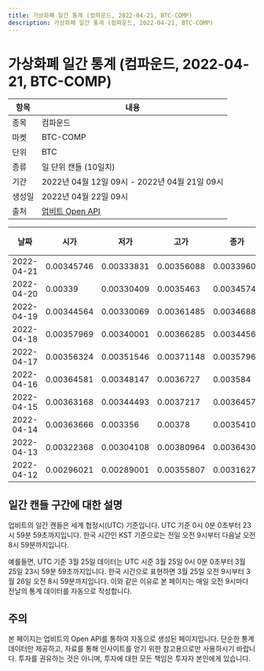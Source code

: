 ```yaml
---
title: 가상화폐 일간 통계 (컴파운드, 2022-04-21, BTC-COMP)
description: 가상화폐 일간 통계 (컴파운드, 2022-04-21, BTC-COMP)
---
```



가상화폐 일간 통계 (컴파운드, 2022-04-21, BTC-COMP)
===

|항목|내용|
|--|--|
|종목|컴파운드|
|마켓|BTC-COMP|
|단위|BTC|
|종류|일 단위 캔들 (10일치)|
|기간|2022년 04월 12일 09시 - 2022년 04월 21일 09시|
|생성일|2022년 04월 22일 09시|
|출처|[업비트 Open API](https://docs.upbit.com)|


|날짜|시가|저가|고가|종가|비고|
|--|--|--|--|--|--|
|2022-04-21|0.00345746|0.00333831|0.00356088|0.00339601|    |
|2022-04-20|0.00339|0.00330409|0.0035463|0.00345747|    |
|2022-04-19|0.00344564|0.00330069|0.00361485|0.00346886|    |
|2022-04-18|0.00357969|0.00340001|0.00366285|0.00344565|    |
|2022-04-17|0.00356324|0.00351546|0.00371148|0.00357969|    |
|2022-04-16|0.00364581|0.00348147|0.0036727|0.003584|    |
|2022-04-15|0.00363168|0.00344493|0.0037217|0.00364578|    |
|2022-04-14|0.00363666|0.003356|0.00378|0.00354108|    |
|2022-04-13|0.00322368|0.00304108|0.00380964|0.00364302|    |
|2022-04-12|0.00296021|0.00289001|0.00355807|0.00316276|    |


일간 캔들 구간에 대한 설명
---


업비트의 일간 캔들은 세계 협정시(UTC) 기준입니다. 
UTC 기준 0시 0분 0초부터 23시 59분 59초까지입니다. 
한국 시간인 KST 기준으로는 전일 오전 9시부터 다음날 오전 8시 59분까지입니다. 


예를들면, UTC 기준 3월 25일 데이터는 UTC 시준 3월 25일 0시 0분 0초부터 3월 25일 23시 59분 59초까지입니다. 
한국 시간으로 표현하면 3월 25일 오전 9시부터 3월 26일 오전 8시 59분까지입니다. 
이와 같은 이유로 본 페이지는 매일 오전 9시마다 전날의 통계 데이터를 자동으로 작성합니다. 


주의
---


본 페이지는 업비트의 Open API를 통하여 자동으로 생성된 페이지입니다. 
단순한 통계 데이터만 제공하고, 자료를 통해 인사이트를 얻기 위한 참고용으로만 사용하시기 바랍니다. 
투자를 권유하는 것은 아니며, 투자에 대한 모든 책임은 투자자 본인에게 있습니다. 
